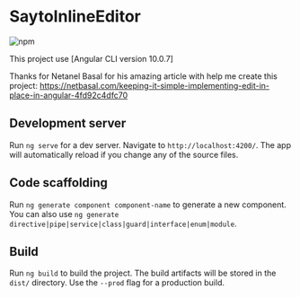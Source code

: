 # SaytoInlineEditor   

<img alt="npm" src="https://img.shields.io/npm/v/@slaysayto/s-inline-editor">



This project use [Angular CLI version 10.0.7]

Thanks for Netanel Basal for his amazing article with help me create this project: https://netbasal.com/keeping-it-simple-implementing-edit-in-place-in-angular-4fd92c4dfc70

## Development server

Run `ng serve` for a dev server. Navigate to `http://localhost:4200/`. The app will automatically reload if you change any of the source files.

## Code scaffolding

Run `ng generate component component-name` to generate a new component. You can also use `ng generate directive|pipe|service|class|guard|interface|enum|module`.

## Build

Run `ng build` to build the project. The build artifacts will be stored in the `dist/` directory. Use the `--prod` flag for a production build.

